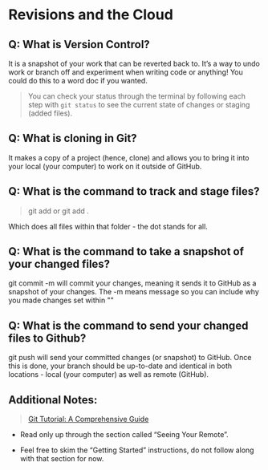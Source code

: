 # Revisions and the Cloud

## Q: What is Version Control?

It is a snapshot of your work that can be reverted back to. It’s a way to undo work or branch off and experiment when writing code or anything! You could do this to a word doc if you wanted.

> You can check your status through the terminal by following each step with `git status` to see the current state of changes or staging (added files).

## Q: What is cloning in Git?

It makes a copy of a project (hence, clone) and allows you to bring it into your local (your computer) to work on it outside of GitHub.

## Q: What is the command to track and stage files?

> git add <fileName> or git add .

Which does all files within that folder - the dot stands for all.

## Q: What is the command to take a snapshot of your changed files?

git commit -m will commit your changes, meaning it sends it to GitHub as a snapshot of your changes. The -m means message so you can include why you made changes set within "<your words here>"

## Q: What is the command to send your changed files to Github?

git push will send your committed changes (or snapshot) to GitHub. Once this is done, your branch should be up-to-date and identical in both locations - local (your computer) as well as remote (GitHub).

## Additional Notes:

> [Git Tutorial: A Comprehensive Guide](https://blog.udemy.com/git-tutorial-a-comprehensive-guide/)

- Read only up through the section called “Seeing Your Remote”.

- Feel free to skim the “Getting Started” instructions, do not follow along with that section for now.